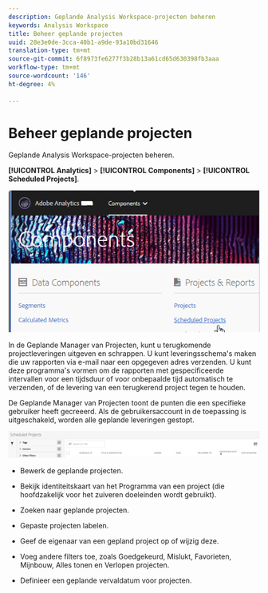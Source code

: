 ```yaml
---
description: Geplande Analysis Workspace-projecten beheren
keywords: Analysis Workspace
title: Beheer geplande projecten
uuid: 28e3e0de-3cca-40b1-a9de-93a10bd31646
translation-type: tm+mt
source-git-commit: 6f8973fe6277f3b28b13a61cd65d630398fb3aaa
workflow-type: tm+mt
source-wordcount: '146'
ht-degree: 4%

---
```



# Beheer geplande projecten

Geplande Analysis Workspace-projecten beheren.

**[!UICONTROL Analytics]** > **[!UICONTROL Components]** > **[!UICONTROL Scheduled Projects]**.

![](assets/components-scheduled-projects.png)

In de Geplande Manager van Projecten, kunt u terugkomende projectleveringen uitgeven en schrappen. U kunt leveringsschema&#39;s maken die uw rapporten via e-mail naar een opgegeven adres verzenden. U kunt deze programma&#39;s vormen om de rapporten met gespecificeerde intervallen voor een tijdsduur of voor onbepaalde tijd automatisch te verzenden, of de levering van een terugkerend project tegen te houden.

De Geplande Manager van Projecten toont de punten die een specifieke gebruiker heeft gecreeerd. Als de gebruikersaccount in de toepassing is uitgeschakeld, worden alle geplande leveringen gestopt.

![](assets/scheduled-projects.png)

* Bewerk de geplande projecten.
* Bekijk identiteitskaart van het Programma van een project (die hoofdzakelijk voor het zuiveren doeleinden wordt gebruikt).
* Zoeken naar geplande projecten.
* Gepaste projecten labelen.
* Geef de eigenaar van een gepland project op of wijzig deze.
* Voeg andere filters toe, zoals Goedgekeurd, Mislukt, Favorieten, Mijnbouw, Alles tonen en Verlopen projecten.

* Definieer een geplande vervaldatum voor projecten.

